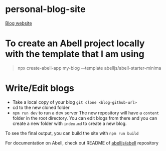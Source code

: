 # personal-blog-site
[Blog website](https://rajatmehra-blogs.netlify.app/)
# To create an Abell project locally with the template that I am using

> npx create-abell-app my-blog --template abelljs/abell-starter-minima

# Write/Edit blogs

- Take a local copy of your blog `git clone <blog-github-url>`
- cd to the new cloned folder
- `npm run dev` to run a dev server
  The new repository will have a `content` folder in the root directory.
  You can edit blogs from there and you can create a new folder with `index.md` to create a new blog.

To see the final output, you can build the site with `npm run build`

For documentation on Abell, check out README of [abelljs/abell](https://github.com/abelljs/abell) repository
